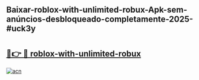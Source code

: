 ## Baixar-roblox-with-unlimited-robux-Apk-sem-anúncios-desbloqueado-completamente-2025-#uck3y

# <h2><a href="https://ainizakaria.my?title=roblox-with-unlimited-robux&ref=22M">🔗👉 🔴 roblox-with-unlimited-robux</a></h2>

[![acn](https://github.com/user-attachments/assets/0f9c940e-d8b0-45ae-aac7-cd30a18b3e1c)](https://ainizakaria.my?title=roblox-with-unlimited-robux&ref=22M)

